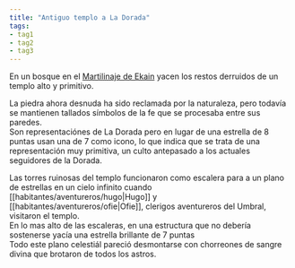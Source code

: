 ```yaml
---
title: "Antiguo templo a La Dorada" 
tags: 
- tag1 
- tag2
- tag3
---
```


En un bosque en el [Martilinaje de Ekain](https://www.legendkeeper.com/app/ckvil5g57t6310808rct5ktxd/cl867e8o2000l0288gol7wky0/) yacen los restos derruidos de un templo alto y primitivo.
  
La piedra ahora desnuda ha sido reclamada por la naturaleza, pero todavía se mantienen tallados símbolos de la fe que se procesaba entre sus paredes.  
Son representaciónes de La Dorada pero en lugar de una estrella de 8 puntas usan una de 7 como icono, lo que indica que se trata de una representación muy primitiva, un culto antepasado a los actuales seguidores de la Dorada.  
  
  
Las torres ruinosas del templo funcionaron como escalera para a un plano de estrellas en un cielo infinito cuando [[habitantes/aventureros/hugo|Hugo]] y [[habitantes/aventureros/ofie|Ofie]], clerigos aventureros del Umbral, visitaron el templo.  
En lo mas alto de las escaleras, en una estructura que no debería sostenerse yacía una estrella brillante de 7 puntas  
Todo este plano celestiál pareció desmontarse con chorreones de sangre divina que brotaron de todos los astros.